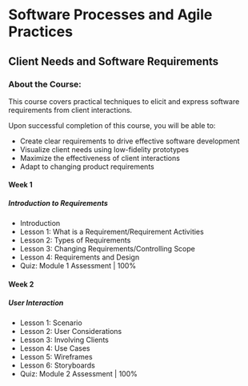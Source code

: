 # Software Processes and Agile Practices
## Client Needs and Software Requirements
### About the Course:
This course covers practical techniques to elicit and express software requirements from client interactions.

Upon successful completion of this course, you will be able to:

 - Create clear requirements to drive effective software development
 - Visualize client needs using low-fidelity prototypes
 - Maximize the effectiveness of client interactions
 - Adapt to changing product requirements

#### Week 1
##### Introduction to Requirements
- Introduction
- Lesson 1: What is a Requirement/Requirement Activities
- Lesson 2: Types of Requirements
- Lesson 3: Changing Requirements/Controlling Scope
- Lesson 4: Requirements and Design
- Quiz: Module 1 Assessment | 100%

#### Week 2
##### User Interaction
- Lesson 1: Scenario
- Lesson 2: User Considerations
- Lesson 3: Involving Clients
- Lesson 4: Use Cases
- Lesson 5: Wireframes
- Lesson 6: Storyboards
- Quiz: Module 2 Assessment | 100%
